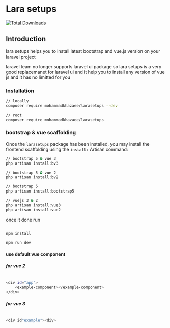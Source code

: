 # Lara setups
<a href="https://packagist.org/packages/mohammadkhazaee/larasetups"><img src="https://img.shields.io/packagist/dt/mohammadkhazaee/larasetups" alt="Total Downloads"></a>
## Introduction

lara setups helps you to install latest bootstrap and vue.js version on your laravel project 

laravel team no longer supports laravel ui package so lara setups is a very good replacemanet for laravel ui and it help you to install any version of vue js and it has no limitted for you

### Installation


```bash
// locally
composer require mohammadkhazaee/larasetups --dev

// root
composer require mohammadkhazaee/larasetups 
```
### bootstrap & vue scaffolding
Once the `larasetups` package has been installed, you may install the frontend scaffolding using the `install:` Artisan command:

```bash
// bootstrap 5 & vue 3
php artisan install:bv3

// bootstrap 5 & vue 2
php artisan install:bv2

// bootstrap 5 
php artisan install:bootstrap5

// vuejs 3 & 2
php artisan install:vue3
php artisan install:vue2
```

once it done run
```bash

npm install

npm run dev

```

#### use default vue component

##### for vue 2
```bash

<div id="app">
    <example-component></example-component>
</div>

```
##### for vue 3
```bash

<div id"example"><div>

```

